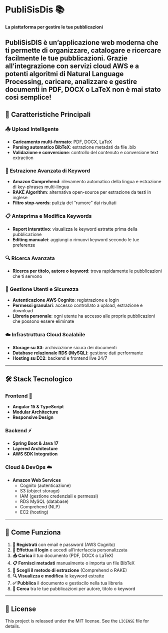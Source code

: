 # PubliSisDis 📚

**La piattaforma per gestire le tue pubblicazioni** 

PubliSisDIS è un’applicazione web moderna che ti permette di organizzare, catalogare e ricercare facilmente le tue pubblicazioni. Grazie all’integrazione con servizi cloud AWS e a potenti algoritmi di Natural Language Processing, caricare, analizzare e gestire documenti in PDF, DOCX o LaTeX non è mai stato così semplice!
---

## 🚀 Caratteristiche Principali

### 📤 **Upload Intelligente**
- **Caricamento multi-formato**: PDF, DOCX, LaTeX
- **Parsing automatico BibTeX**: estrazione metadati da file .bib
- **Validazione e conversione**: controllo del contenuto e conversione text extraction

### 🤖 **Estrazione Avanzata di Keyword**
- **Amazon Comprehend**: rilevamento automatico della lingua e estrazione di key-phrases multi-lingua
- **RAKE Algorithm**: alternativa open-source per estrazione da testi in inglese
- **Filtro stop-words**: pulizia del “rumore” dai risultati

### 📋 **Anteprima e Modifica Keywords**
- **Report interattivo**: visualizza le keyword estratte prima della pubblicazione
- **Editing manualei**: aggiungi o rimuovi keyword secondo le tue preferenze

### 🔍 **Ricerca Avanzata**
- **Ricerca per titolo, autore o keyword**: trova rapidamente le pubblicazioni che ti servono

### 👥 **Gestione Utenti e Sicurezza**
- **Autenticazione AWS Cognito**: registrazione e login
- **Permessi granulari**: accesso controllato a upload, estrazione e download
- **Libreria personale**: ogni utente ha accesso alle proprie pubblicazioni che possono essere eliminate

### ☁️ **Infrastruttura Cloud Scalabile**
- **Storage su S3**: archiviazione sicura dei documenti
- **Database relazionale RDS (MySQL)**: gestione dati performante
- **Hosting su EC2**: backend e frontend live 24/7

---

## 🛠️ Stack Tecnologico

### Frontend 🎨
- **Angular 15  & TypeScript**
- **Modular Architecture**
- **Responsive Design**

### Backend ⚡
- **Spring Boot & Java 17**
- **Layered Architecture**
- **AWS SDK Integration**
  

### Cloud & DevOps ☁️
- **Amazon Web Services**
  - Cognito (autenticazione)
  - S3 (object storage)
  - IAM (gestione credenziali e permessi)
  - RDS MySQL (database)
  - Comprehend (NLP)
  - EC2 (hosting)
  
---

## 🎯 Come Funziona

1. **📝 Registrati** con email e password (AWS Cognito)
2. **🔐 Effettua il login** e accedi all’interfaccia personalizzata
3. **📤 Carica** il tuo documento (PDF, DOCX o LaTeX)
4. **📋 Fornisci metadati** manualmente o importa un file BibTeX
5. **🤖 Scegli il metodo di estrazione** (Comprehend o RAKE)
6. **🔍 Visualizza e modifica** le keyword estratte
7. **✅ Pubblica** il documento e gestiscilo nella tua libreria
8. **🔎 Cerca** tra le tue pubblicazioni per autore, titolo o keyword

---

## 📄 License

This project is released under the MIT license. See the `LICENSE` file for details.

